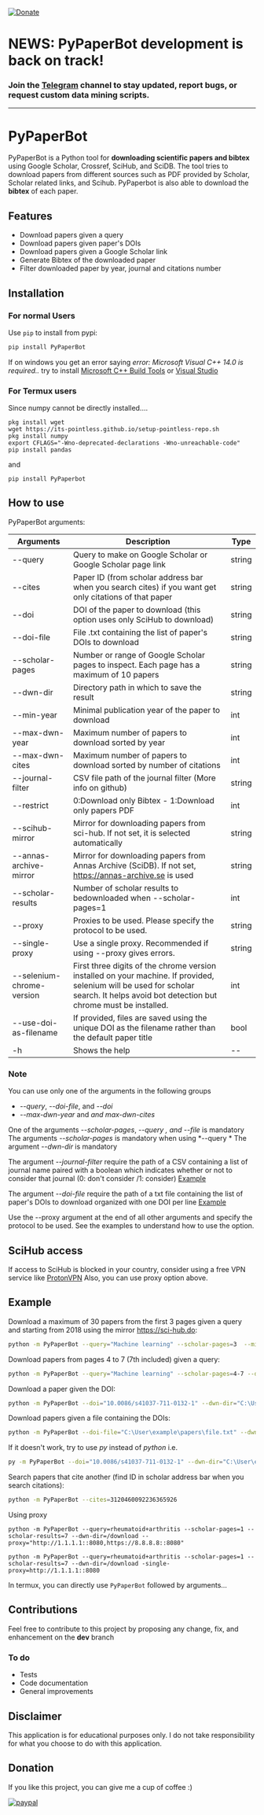 [![Donate](https://img.shields.io/badge/Donate-PayPal-green.svg)](https://www.paypal.me/ferru97)

# NEWS: PyPaperBot development is back on track!
### Join the [Telegram](https://t.me/pypaperbotdatawizards) channel to stay updated, report bugs, or request custom data mining scripts.
---

# PyPaperBot

PyPaperBot is a Python tool for **downloading scientific papers and bibtex** using Google Scholar, Crossref, SciHub, and SciDB.
The tool tries to download papers from different sources such as PDF provided by Scholar, Scholar related links, and Scihub.
PyPaperbot is also able to download the **bibtex** of each paper.

## Features

- Download papers given a query
- Download papers given paper's DOIs
- Download papers given a Google Scholar link
- Generate Bibtex of the downloaded paper
- Filter downloaded paper by year, journal and citations number

## Installation

### For normal Users

Use `pip` to install from pypi:

```bash
pip install PyPaperBot
```

If on windows you get an error saying *error: Microsoft Visual C++ 14.0 is required..* try to install [Microsoft C++ Build Tools](https://visualstudio.microsoft.com/it/visual-cpp-build-tools/) or [Visual Studio](https://visualstudio.microsoft.com/it/downloads/)

### For Termux users

Since numpy cannot be directly installed....

```
pkg install wget
wget https://its-pointless.github.io/setup-pointless-repo.sh
pkg install numpy
export CFLAGS="-Wno-deprecated-declarations -Wno-unreachable-code"
pip install pandas
```

and

```
pip install PyPaperbot
```

## How to use

PyPaperBot arguments:

| Arguments                   | Description                                                                                                                                                                         | Type   |
|-----------------------------|-------------------------------------------------------------------------------------------------------------------------------------------------------------------------------------|--------|
| \-\-query                   | Query to make on Google Scholar or Google Scholar page link                                                                                                                         | string |
| \-\-cites                   | Paper ID (from scholar address bar when you search cites) if you want get only citations of that paper                                                                              | string                              | string |
| \-\-doi                     | DOI of the paper to download (this option uses only SciHub to download)                                                                                                             | string |
| \-\-doi-file                | File .txt containing the list of paper's DOIs to download                                                                                                                           | string |
| \-\-scholar-pages           | Number or range of Google Scholar pages to inspect. Each page has a maximum of 10 papers                                                                                            | string |
| \-\-dwn-dir                 | Directory path in which to save the result                                                                                                                                          | string |
| \-\-min-year                | Minimal publication year of the paper to download                                                                                                                                   | int    |
| \-\-max-dwn-year            | Maximum number of papers to download sorted by year                                                                                                                                 | int    |
| \-\-max-dwn-cites           | Maximum number of papers to download sorted by number of citations                                                                                                                  | int    |
| \-\-journal-filter          | CSV file path of the journal filter (More info on github)                                                                                                                           | string |
| \-\-restrict                | 0:Download only Bibtex - 1:Download only papers PDF                                                                                                                                 | int    |
| \-\-scihub-mirror           | Mirror for downloading papers from sci-hub. If not set, it is selected automatically                                                                                                | string |
| \-\-annas-archive-mirror    | Mirror for downloading papers from Annas Archive (SciDB). If not set, https://annas-archive.se is used                                                                         | string |
| \-\-scholar-results         | Number of scholar results to bedownloaded when \-\-scholar-pages=1                                                                                                                  | int    |
| \-\-proxy                   | Proxies to be used. Please specify the protocol to be used.                                                                                                                         | string |
| \-\-single-proxy            | Use a single proxy. Recommended if using --proxy gives errors.                                                                                                                      | string |
| \-\-selenium-chrome-version | First three digits of the chrome version installed on your machine. If provided, selenium will be used for scholar search. It helps avoid bot detection but chrome must be installed. | int    |
| \-\-use-doi-as-filename     | If provided, files are saved using the unique DOI as the filename rather than the default paper title                                                                               | bool    |
| \-h                         | Shows the help                                                                                                                                                                      | --     |

### Note

You can use only one of the arguments in the following groups

- *\-\-query*, *\-\-doi-file*, and *\-\-doi* 
- *\-\-max-dwn-year* and *and max-dwn-cites*

One of the arguments *\-\-scholar-pages*, *\-\-query *, and* \-\-file* is mandatory
The arguments *\-\-scholar-pages* is mandatory when using *\-\-query *
The argument *\-\-dwn-dir* is mandatory

The argument *\-\-journal-filter*  require the path of a CSV containing a list of journal name paired with a boolean which indicates whether or not to consider that journal (0: don't consider /1: consider) [Example](https://github.com/ferru97/PyPaperBot/blob/master/file_examples/jurnals.csv)

The argument *\-\-doi-file*  require the path of a txt file containing the list of paper's DOIs to download organized with one DOI per line [Example](https://github.com/ferru97/PyPaperBot/blob/master/file_examples/papers.txt)

Use the --proxy argument at the end of all other arguments and specify the protocol to be used. See the examples to understand how to use the option.

## SciHub access

If access to SciHub is blocked in your country, consider using a free VPN service like [ProtonVPN](https://protonvpn.com/) 
Also, you can use proxy option above.

## Example

Download a maximum of 30 papers from the first 3 pages given a query and starting from 2018 using the mirror https://sci-hub.do:

```bash
python -m PyPaperBot --query="Machine learning" --scholar-pages=3  --min-year=2018 --dwn-dir="C:\User\example\papers" --scihub-mirror="https://sci-hub.do"
```

Download papers from pages 4 to 7 (7th included) given a query:

```bash
python -m PyPaperBot --query="Machine learning" --scholar-pages=4-7 --dwn-dir="C:\User\example\papers"
```

Download a paper given the DOI:

```bash
python -m PyPaperBot --doi="10.0086/s41037-711-0132-1" --dwn-dir="C:\User\example\papers" -use-doi-as-filename`
```

Download papers given a file containing the DOIs:

```bash
python -m PyPaperBot --doi-file="C:\User\example\papers\file.txt" --dwn-dir="C:\User\example\papers"`
```

If it doesn't work, try to use *py* instead of *python* i.e.

```bash
py -m PyPaperBot --doi="10.0086/s41037-711-0132-1" --dwn-dir="C:\User\example\papers"`
```

Search papers that cite another (find ID in scholar address bar when you search citations):

```bash
python -m PyPaperBot --cites=3120460092236365926
```

Using proxy

```
python -m PyPaperBot --query=rheumatoid+arthritis --scholar-pages=1 --scholar-results=7 --dwn-dir=/download --proxy="http://1.1.1.1::8080,https://8.8.8.8::8080"
```
```
python -m PyPaperBot --query=rheumatoid+arthritis --scholar-pages=1 --scholar-results=7 --dwn-dir=/download -single-proxy=http://1.1.1.1::8080
```

In termux, you can directly use ```PyPaperBot``` followed by arguments...

## Contributions

Feel free to contribute to this project by proposing any change, fix, and enhancement on the **dev** branch

### To do

- Tests
- Code documentation
- General improvements

## Disclaimer

This application is for educational purposes only. I do not take responsibility for what you choose to do with this application.

## Donation

If you like this project, you can give me a cup of coffee :) 

[![paypal](https://www.paypalobjects.com/en_US/i/btn/btn_donateCC_LG.gif)](https://www.paypal.me/ferru97)
